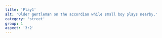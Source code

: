```yaml
---
title: 'Play1'
alt: 'Older gentleman on the accordian while small boy plays nearby.'
category: 'street'
group: 1
aspect: '3:2'
---
```

